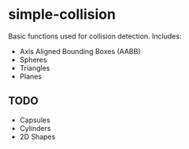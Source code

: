 # simple-collision

Basic functions used for collision detection. Includes:

* Axis Aligned Bounding Boxes (AABB)
* Spheres
* Triangles
* Planes

## TODO
* Capsules
* Cylinders
* 2D Shapes
